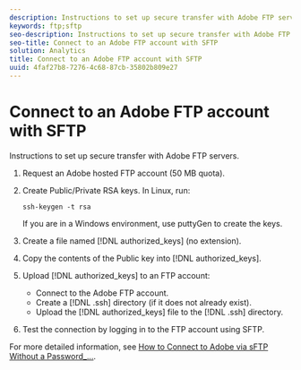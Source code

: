 ```yaml
---
description: Instructions to set up secure transfer with Adobe FTP servers.
keywords: ftp;sftp
seo-description: Instructions to set up secure transfer with Adobe FTP servers.
seo-title: Connect to an Adobe FTP account with SFTP
solution: Analytics
title: Connect to an Adobe FTP account with SFTP
uuid: 4faf27b8-7276-4c68-87cb-35802b809e27
---
```


# Connect to an Adobe FTP account with SFTP

Instructions to set up secure transfer with Adobe FTP servers.

1. Request an Adobe hosted FTP account (50 MB quota).
1. Create Public/Private RSA keys. In Linux, run: 

   ```
   ssh-keygen -t rsa
   ```

   If you are in a Windows environment, use puttyGen to create the keys.

1. Create a file named [!DNL authorized_keys] (no extension).
1. Copy the contents of the Public key into [!DNL authorized_keys].
1. Upload [!DNL authorized_keys] to an FTP account:

    * Connect to the Adobe FTP account.
    * Create a [!DNL .ssh] directory (if it does not already exist).
    * Upload the [!DNL authorized_keys] file to the [!DNL .ssh] directory.

1. Test the connection by logging in to the FTP account using SFTP.

For more detailed information, see [How to Connect to Adobe via sFTP Without a Password_...](../../../export/ftp-and-sftp/c-sftp/ftp-sftp-cert-auth.md#concept_962A381F42A4472AA366A08CCC962846).

